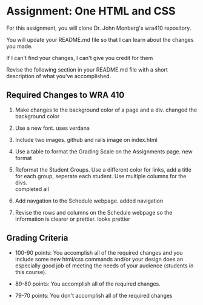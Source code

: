 # Assignment: One HTML and CSS

For this assignment, you will clone Dr. John Monberg's wra410 repository.

You will update your README.md file so that I can learn about the changes you made.

If I can't find your changes, I can't give you credit for them

Revise the following section in your README.md file with a short description of what you've accomplished.

## Required Changes to WRA 410

1. Make changes to the background color of a page and a div.
changed the background color

2. Use a new font.
uses verdana
3. Include two images.
github and rails image on index.html
4. Use a table to format the Grading Scale on the Assignments page.
new format
5. Reformat the Student Groups. Use a different color for links, add a title for each group, seperate each student. Use multiple columns for the divs.  
completed all
6. Add navgation to the Schedule webpage.
added navigation
7. Revise the rows and columns on the Schedule webpage so the information is clearer or prettier.
looks prettier

## Grading Criteria

* 100-90 points: You accomplish all of the required changes and you include some new html/css commands and/or your design does an especially good job of meeting the needs of your audience (students in this course). 

* 89-80 points: You accomplish all of the required changes.

* 79-70 points: You don't accomplish all of the required changes
